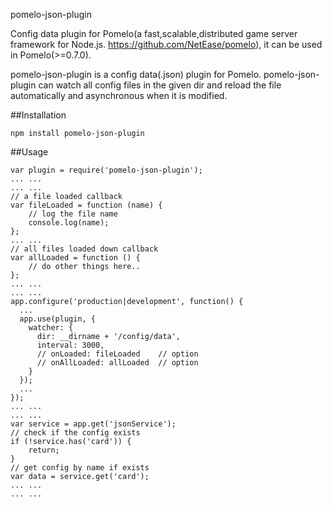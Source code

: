 pomelo-json-plugin

Config data plugin for Pomelo(a fast,scalable,distributed game server framework for Node.js. https://github.com/NetEase/pomelo), it can be used in Pomelo(>=0.7.0).

pomelo-json-plugin is a config data(.json) plugin for Pomelo. pomelo-json-plugin can watch all config files in the given dir and reload the file automatically and asynchronous when it is modified. 

##Installation

```
npm install pomelo-json-plugin
```

##Usage

```
var plugin = require('pomelo-json-plugin');
... ...
... ...
// a file loaded callback
var fileLoaded = function (name) {
    // log the file name
    console.log(name);    
};
... ...
// all files loaded down callback
var allLoaded = function () {
    // do other things here..
};
... ...
... ...
app.configure('production|development', function() {
  ...
  app.use(plugin, {
    watcher: {
      dir: __dirname + '/config/data',
      interval: 3000,
      // onLoaded: fileLoaded    // option
      // onAllLoaded: allLoaded  // option
    }
  });
  ...
});
... ...
... ...
var service = app.get('jsonService');
// check if the config exists 
if (!service.has('card')) {
    return;
}
// get config by name if exists
var data = service.get('card');
... ...
... ...
```
